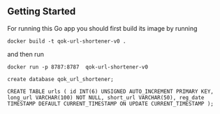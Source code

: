 ## Getting Started

For running this Go app you should first build its image by running

`docker build -t qok-url-shortener-v0 . `

and then run 

```
docker run -p 8787:8787  qok-url-shortener-v0
```

`create database qok_url_shortener;`

```
CREATE TABLE urls ( id INT(6) UNSIGNED AUTO_INCREMENT PRIMARY KEY, long_url VARCHAR(100) NOT NULL, short_url VARCHAR(50), reg_date TIMESTAMP DEFAULT CURRENT_TIMESTAMP ON UPDATE CURRENT_TIMESTAMP );
```